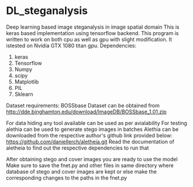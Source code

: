 # DL_steganalysis
Deep learning based image steganalysis in image spatial domain 
This is keras based implementation using tensorflow backend.
This program is written to work on both cpu as well as gpu with slight modification.
It istested on Nvidia GTX 1080 titan gpu.
Dependencies: 
  1. keras
  2. Tensorflow
  3. Numpy
  4. scipy
  5. Matplotlib
  6. PIL
  7. Sklearn

Dataset requirements:
  BOSSbase Dataset can be obtained from http://dde.binghamton.edu/download/ImageDB/BOSSbase_1.01.zip
  
For data hiding any tool available can be used as per avialability
 For testing alethia can be used to generate stego images in batches
 Alethia can be downloaded from the respective author's github link provided below:
 https://github.com/daniellerch/aletheia.git
 Read the documentation of aletheia to find out the respective dependencies to run that
 
After obtaining stego and cover images you are ready to use the model
Make sure to save the fnet.py and other files in same directory where database of stego and cover images are kept
or else make the corresponding changes to the paths in the fnet.py
